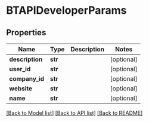 # BTAPIDeveloperParams

## Properties
Name | Type | Description | Notes
------------ | ------------- | ------------- | -------------
**description** | **str** |  | [optional] 
**user_id** | **str** |  | [optional] 
**company_id** | **str** |  | [optional] 
**website** | **str** |  | [optional] 
**name** | **str** |  | [optional] 

[[Back to Model list]](../README.md#documentation-for-models) [[Back to API list]](../README.md#documentation-for-api-endpoints) [[Back to README]](../README.md)


